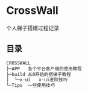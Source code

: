 # CrossWall
个人梯子搭建过程记录

## 目录
```bash
CROSSWALL
├─APP   各个平台客户端的使用教程
├─build 从0开始的搭梯子教程
│  └─x-ui   x-ui进阶技巧
└─Tips  一些使用技巧
```